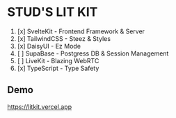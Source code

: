 # STUD'S LIT KIT

1. [x] SvelteKit - Frontend Framework & Server
2. [x] TailwindCSS - Steez & Styles
3. [x] DaisyUI - Ez Mode
4. [ ] SupaBase - Postgress DB & Session Management
5. [ ] LiveKit - Blazing WebRTC
6. [x] TypeScript - Type Safety

## Demo

https://litkit.vercel.app
